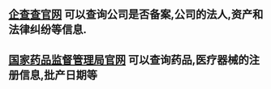 
## [企查查官网](https://www.tianyancha.com/company/3360561263) 可以查询公司是否备案,公司的法人,资产和法律纠纷等信息.
## [国家药品监督管理局官网](https://www.nmpa.gov.cn/) 可以查询药品,医疗器械的注册信息,批产日期等
